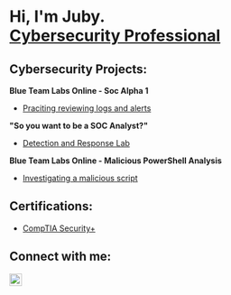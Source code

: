 <h1>Hi, I'm Juby. <br/><a href="https://www.linkedin.com/in/decenaj/">Cybersecurity Professional</a></h1>

<h2>Cybersecurity Projects:</h2>

<b>Blue Team Labs Online - Soc Alpha 1</b>
  - [Praciting reviewing logs and alerts](https://github.com/AliasVel/BTLO-SocAlpha1/blob/main/README.md)
    
<b>"So you want to be a SOC Analyst?"</b>
  - [Detection and Response Lab](https://github.com/AliasVel/SOC-D-R/blob/main/README.md)

<b>Blue Team Labs Online - Malicious PowerShell Analysis</b>
- [Investigating a malicious script](https://github.com/AliasVel/BTLO-Powershell-Analysis/blob/main/README.md)
  
<h2>Certifications:</h2>

  - <a href= https://www.credly.com/badges/9663075d-713b-4d97-9a45-e19a043956cd/public_url>CompTIA Security+</a>

<h2>Connect with me:</h2>
<a href=https://linkedin.com/in/decenaj><img align="left" alt="JubelkysDecena | LinkedIn" width="22px" src="https://cdn.jsdelivr.net/npm/simple-icons@v3/icons/linkedin.svg" /></a>

<!---
AliasVel/AliasVel is a ✨ special ✨ repository because its `README.md` (this file) appears on your GitHub profile.
You can click the Preview link to take a look at your changes.
--->
